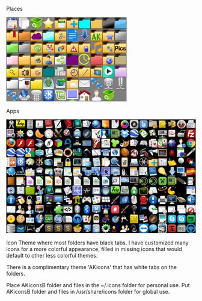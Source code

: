 Places

![](sample.png)

Apps

![](sample2.png)

Icon Theme where most folders have black tabs.
I have customized many icons for a more colorful appearance, filled in missing icons that would default to other less colorful themes.

There is a complimentary theme 'AKicons' that has white tabs on the folders.

Place AKiconsB folder and files in the ~/.icons folder for personal use.
Put AKiconsB folder and files in /usr/share/icons folder for global use.

